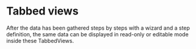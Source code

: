 # Tabbed views

After the data has been gathered steps by steps with a wizard and a step definition, 
the same data can be displayed in read-only or editable mode inside these TabbedViews.